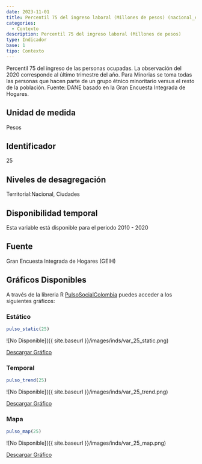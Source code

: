```yaml
---
date: 2023-11-01
title: Percentil 75 del ingreso laboral (Millones de pesos) (nacional_etnia)
categories:
  - Contexto
description: Percentil 75 del ingreso laboral (Millones de pesos)
type: Indicador
base: 1
tipo: Contexto
--- 
```


Percentil 75 del ingreso de las personas ocupadas. La observación del 2020 corresponde al último trimestre del año. Para Minorias se toma todas las personas que hacen parte de un grupo étnico minoritario versus el resto de la población.
Fuente: DANE basado en la Gran Encuesta Integrada de Hogares.

## Unidad de medida
Pesos

## Identificador
25

## Niveles de desagregación
Territorial:Nacional, Ciudades

## Disponibilidad temporal
Esta variable está disponible para el periodo 2010 - 2020

## Fuente
Gran Encuesta Integrada de Hogares (GEIH)

## Gráficos Disponibles

A través de la libreria R [PulsoSocialColombia](https://github.com/pulsosocialcolombia/PulsoSocialColombia) puedes acceder a los siguientes gráficos:

### Estático

``` R
pulso_static(25)
```

![No Disponible]({{ site.baseurl }}/images/inds/var_25_static.png)

<a href='{{ site.baseurl }}/images/inds/var_25_static.png'>Descargar Gráfico</a>

### Temporal

``` R
pulso_trend(25)
```

![No Disponible]({{ site.baseurl }}/images/inds/var_25_trend.png)

<a href='{{ site.baseurl }}/images/inds/var_25_trend.png'>Descargar Gráfico</a>

### Mapa

``` R
pulso_map(25)
```

![No Disponible]({{ site.baseurl }}/images/inds/var_25_map.png)

<a href='{{ site.baseurl }}/images/inds/var_25_map.png'>Descargar Gráfico</a>